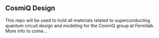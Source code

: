 ## CosmiQ Design

This repo will be used to hold all materials related to superconducting quantum circuit design and modeling for the CosmiQ group at Fermilab. More info to come... 



